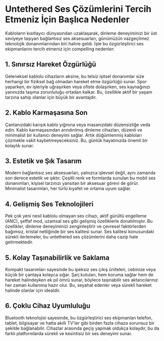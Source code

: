 # Untethered Ses Çözümlerini Tercih Etmeniz İçin Başlıca Nedenler

Kabloların kısıtlayıcı dünyasından uzaklaşarak, dinleme deneyiminizi bir üst seviyeye taşıyan bağlantısız ses aksesuarları, günümüzün vazgeçilmez teknolojik donanımlarından biri haline geldi. İşte bu özgürleştirici ses ekipmanlarını tercih etmeniz için compelling nedenler:

## 1. Sınırsız Hareket Özgürlüğü

Geleneksel kablolu cihazların aksine, bu telsiz işitsel donanımlar size herhangi bir fiziksel bağ olmadan hareket etme özgürlüğü sunar. Spor yaparken, ev işleriyle uğraşırken veya ofiste dolaşırken, ses kaynağınızı yanınızda taşıma zorunluluğu ortadan kalkar. Bu, özellikle aktif bir yaşam tarzına sahip olanlar için büyük bir avantajdır.

## 2. Kablo Karmaşasına Son

Çantanızdaki karışık kablo yığınına veya masanızdaki düzensizliğe veda edin. Kablo karmaşasından arındırılmış dinleme cihazları, düzenli ve minimalist bir kullanıcı deneyimi sağlar. Artık düğümlenmiş kabloları çözmekle vakit kaybetmeyeceksiniz. Bu, günlük hayatınızda önemli bir kolaylık sunar.

## 3. Estetik ve Şık Tasarım

Modern bağlantısız ses aksesuarları, yalnızca işlevsel değil, aynı zamanda son derece estetik ve şıktır. Çeşitli renk ve formlarda sunulan bu mobil ses donanımları, kişisel tarzınızı yansıtan bir aksesuar görevi de görür. Minimalist tasarımları, her türlü kıyafet ve ortama uyum sağlar.

## 4. Gelişmiş Ses Teknolojileri

Pek çok yeni nesil kablolu olmayan ses cihazı, aktif gürültü engelleme (ANC), şeffaf mod, uzamsal ses gibi gelişmiş özelliklerle donatılmıştır. Bu özellikler, dinleme deneyiminizi zenginleştirir ve çevresel faktörlerden bağımsız, kristal netliğinde bir ses kalitesi sunar. Ses kalitesi konusundaki sürekli ilerlemeler, bu untethered ses çözümlerini daha cazip hale getirmektedir.

## 5. Kolay Taşınabilirlik ve Saklama

Kompakt tasarımları sayesinde bu ipeksiz ses çıkış üniteleri, cebinize veya küçük bir çantaya kolayca sığar. Şarj kutuları, hem koruma sağlar hem de hareket halindeyken ek pil ömrü sunar, böylece taşınabilir ses aktarıcılarınız her zaman kullanıma hazır olur. Bu, seyahat edenler veya sürekli hareket halinde olanlar için idealdir.

## 6. Çoklu Cihaz Uyumluluğu

Bluetooth teknolojisi sayesinde, bu özgürleştirici ses ekipmanları telefon, tablet, bilgisayar ve hatta akıllı TV'ler gibi birden fazla cihaza sorunsuz bir şekilde bağlanabilir. Cihazlar arasında geçiş yapmak oldukça kolaydır, bu da farklı platformlarda sürekli ve kesintisiz bir ses deneyimi sunar.